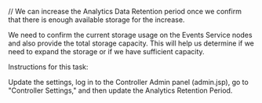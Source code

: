 //
We can increase the Analytics Data Retention period once we confirm that there is enough available storage for the increase.

​W​e need to confirm the current storage usage on the Events Service nodes and also provide the total storage capacity. This will help us determine if we need to expand the storage or if we have sufficient capacity.

Instructions for ​this task:

​Update the settings, log in to the Controller Admin panel (admin.jsp), go to "Controller Settings," and then update the Analytics Retention Period.


